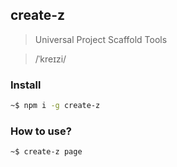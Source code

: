 ## create-z

> Universal Project Scaffold Tools

> /ˈkreɪzi/

### Install

```sh
~$ npm i -g create-z
```

### How to use?

```sh
~$ create-z page
```

